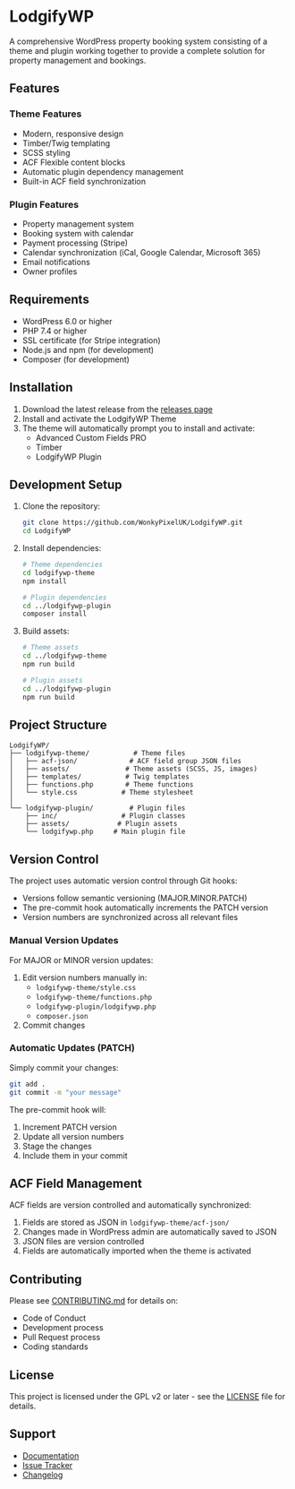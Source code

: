 # LodgifyWP

A comprehensive WordPress property booking system consisting of a theme and plugin working together to provide a complete solution for property management and bookings.

## Features

### Theme Features
- Modern, responsive design
- Timber/Twig templating
- SCSS styling
- ACF Flexible content blocks
- Automatic plugin dependency management
- Built-in ACF field synchronization

### Plugin Features
- Property management system
- Booking system with calendar
- Payment processing (Stripe)
- Calendar synchronization (iCal, Google Calendar, Microsoft 365)
- Email notifications
- Owner profiles

## Requirements

- WordPress 6.0 or higher
- PHP 7.4 or higher
- SSL certificate (for Stripe integration)
- Node.js and npm (for development)
- Composer (for development)

## Installation

1. Download the latest release from the [releases page](https://github.com/WonkyPixelUK/LodgifyWP/releases)
2. Install and activate the LodgifyWP Theme
3. The theme will automatically prompt you to install and activate:
   - Advanced Custom Fields PRO
   - Timber
   - LodgifyWP Plugin

## Development Setup

1. Clone the repository:
   ```bash
   git clone https://github.com/WonkyPixelUK/LodgifyWP.git
   cd LodgifyWP
   ```

2. Install dependencies:
   ```bash
   # Theme dependencies
   cd lodgifywp-theme
   npm install
   
   # Plugin dependencies
   cd ../lodgifywp-plugin
   composer install
   ```

3. Build assets:
   ```bash
   # Theme assets
   cd ../lodgifywp-theme
   npm run build
   
   # Plugin assets
   cd ../lodgifywp-plugin
   npm run build
   ```

## Project Structure

```
LodgifyWP/
├── lodgifywp-theme/           # Theme files
│   ├── acf-json/             # ACF field group JSON files
│   ├── assets/              # Theme assets (SCSS, JS, images)
│   ├── templates/           # Twig templates
│   ├── functions.php        # Theme functions
│   └── style.css           # Theme stylesheet
│
└── lodgifywp-plugin/         # Plugin files
    ├── inc/                # Plugin classes
    ├── assets/            # Plugin assets
    └── lodgifywp.php     # Main plugin file
```

## Version Control

The project uses automatic version control through Git hooks:

- Versions follow semantic versioning (MAJOR.MINOR.PATCH)
- The pre-commit hook automatically increments the PATCH version
- Version numbers are synchronized across all relevant files

### Manual Version Updates

For MAJOR or MINOR version updates:
1. Edit version numbers manually in:
   - `lodgifywp-theme/style.css`
   - `lodgifywp-theme/functions.php`
   - `lodgifywp-plugin/lodgifywp.php`
   - `composer.json`
2. Commit changes

### Automatic Updates (PATCH)

Simply commit your changes:
```bash
git add .
git commit -m "your message"
```
The pre-commit hook will:
1. Increment PATCH version
2. Update all version numbers
3. Stage the changes
4. Include them in your commit

## ACF Field Management

ACF fields are version controlled and automatically synchronized:

1. Fields are stored as JSON in `lodgifywp-theme/acf-json/`
2. Changes made in WordPress admin are automatically saved to JSON
3. JSON files are version controlled
4. Fields are automatically imported when the theme is activated

## Contributing

Please see [CONTRIBUTING.md](CONTRIBUTING.md) for details on:
- Code of Conduct
- Development process
- Pull Request process
- Coding standards

## License

This project is licensed under the GPL v2 or later - see the [LICENSE](LICENSE) file for details.

## Support

- [Documentation](https://github.com/WonkyPixelUK/LodgifyWP/wiki)
- [Issue Tracker](https://github.com/WonkyPixelUK/LodgifyWP/issues)
- [Changelog](CHANGELOG.md) 